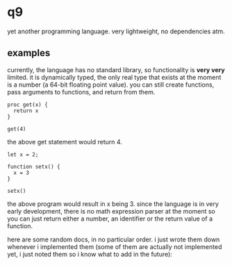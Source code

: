 # q9
yet another programming language.
very lightweight, no dependencies atm.

## examples
currently, the language has no standard library, so functionality is **very very** limited.
it is dynamically typed, the only real type that exists at the moment is a number (a 64-bit floating point value).
you can still create functions, pass arguments to functions, and return from them.
```
proc get(x) {
  return x
}

get(4) 
```

the above get statement would return 4.
```
let x = 2;

function setx() {
  x = 3
}

setx()
```
the above program would result in x being 3.
since the language is in very early development, 
there is no math expression parser at the moment so you can just return either a number, 
an identifier or the return value of a function.

here are some random docs, in no particular order. 
i just wrote them down whenever i implemented them (some of them are actually not implemented yet, i just noted them so i know what to add in the future):


